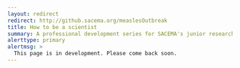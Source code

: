 ```yaml
---
layout: redirect
redirect: http://github.sacema.org/measlesOutbreak
title: How to be a scientist
summary: A professional development series for SACEMA's junior researchers
alerttype: primary
alertmsg: >
  This page is in development. Please come back soon.
---
```

